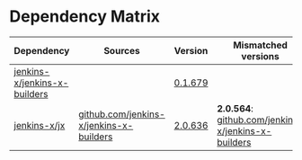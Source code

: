 # Dependency Matrix

Dependency | Sources | Version | Mismatched versions
---------- | ------- | ------- | -------------------
[jenkins-x/jenkins-x-builders](https://github.com/jenkins-x/jenkins-x-builders.git) |  | [0.1.679]() | 
[jenkins-x/jx](https://github.com/jenkins-x/jx.git) | [github.com/jenkins-x/jenkins-x-builders](https://github.com/jenkins-x/jenkins-x-builders) | [2.0.636](https://github.com/jenkins-x/jx/releases/tag/v2.0.636) | **2.0.564**: [github.com/jenkins-x/jenkins-x-builders](https://github.com/jenkins-x/jenkins-x-builders)
